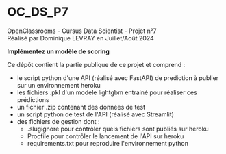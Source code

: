# OC_DS_P7
OpenClassrooms - Cursus Data Scientist - Projet n°7<br>
Réalisé par Dominique LEVRAY en Juillet/Août 2024

**Implémentez un modèle de scoring**

Ce dépôt contient la partie publique de ce projet et comprend :
- le script python d'une API (réalisé avec FastAPI) de prediction à publier sur un environnement heroku
- les fichiers .pkl d'un modele lightgbm entrainé pour réaliser ces prédictions
- un fichier .zip contenant des données de test
- un script python de test de l'API (réalisé avec Streamlit)
- des fichiers de gestion dont :
  - .slugignore pour contrôler quels fichiers sont publiés sur heroku
  - Procfile pour contrôler le lancement de l'API sur heroku
  - requirements.txt pour reproduire l'environnement python
